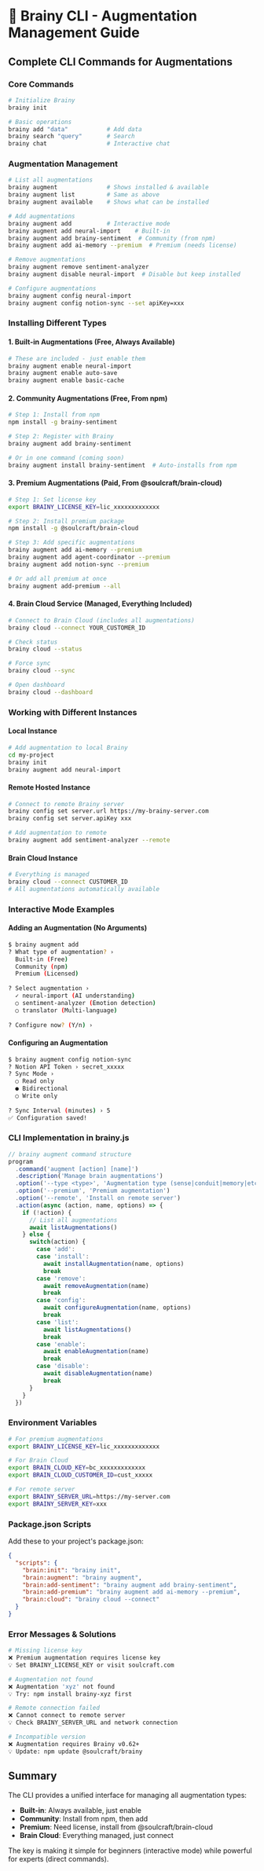 # 🧠 Brainy CLI - Augmentation Management Guide

## Complete CLI Commands for Augmentations

### Core Commands

```bash
# Initialize Brainy
brainy init

# Basic operations
brainy add "data"           # Add data
brainy search "query"       # Search
brainy chat                 # Interactive chat
```

### Augmentation Management

```bash
# List all augmentations
brainy augment              # Shows installed & available
brainy augment list         # Same as above
brainy augment available    # Shows what can be installed

# Add augmentations
brainy augment add          # Interactive mode
brainy augment add neural-import    # Built-in
brainy augment add brainy-sentiment  # Community (from npm)
brainy augment add ai-memory --premium  # Premium (needs license)

# Remove augmentations
brainy augment remove sentiment-analyzer
brainy augment disable neural-import  # Disable but keep installed

# Configure augmentations
brainy augment config neural-import
brainy augment config notion-sync --set apiKey=xxx
```

### Installing Different Types

#### 1. Built-in Augmentations (Free, Always Available)
```bash
# These are included - just enable them
brainy augment enable neural-import
brainy augment enable auto-save
brainy augment enable basic-cache
```

#### 2. Community Augmentations (Free, From npm)
```bash
# Step 1: Install from npm
npm install -g brainy-sentiment

# Step 2: Register with Brainy
brainy augment add brainy-sentiment

# Or in one command (coming soon)
brainy augment install brainy-sentiment  # Auto-installs from npm
```

#### 3. Premium Augmentations (Paid, From @soulcraft/brain-cloud)
```bash
# Step 1: Set license key
export BRAINY_LICENSE_KEY=lic_xxxxxxxxxxxxx

# Step 2: Install premium package
npm install -g @soulcraft/brain-cloud

# Step 3: Add specific augmentations
brainy augment add ai-memory --premium
brainy augment add agent-coordinator --premium
brainy augment add notion-sync --premium

# Or add all premium at once
brainy augment add-premium --all
```

#### 4. Brain Cloud Service (Managed, Everything Included)
```bash
# Connect to Brain Cloud (includes all augmentations)
brainy cloud --connect YOUR_CUSTOMER_ID

# Check status
brainy cloud --status

# Force sync
brainy cloud --sync

# Open dashboard
brainy cloud --dashboard
```

### Working with Different Instances

#### Local Instance
```bash
# Add augmentation to local Brainy
cd my-project
brainy init
brainy augment add neural-import
```

#### Remote Hosted Instance
```bash
# Connect to remote Brainy server
brainy config set server.url https://my-brainy-server.com
brainy config set server.apiKey xxx

# Add augmentation to remote
brainy augment add sentiment-analyzer --remote
```

#### Brain Cloud Instance
```bash
# Everything is managed
brainy cloud --connect CUSTOMER_ID
# All augmentations automatically available
```

### Interactive Mode Examples

#### Adding an Augmentation (No Arguments)
```bash
$ brainy augment add
? What type of augmentation? › 
  Built-in (Free)
  Community (npm)
  Premium (Licensed)
  
? Select augmentation › 
  ✓ neural-import (AI understanding)
  ○ sentiment-analyzer (Emotion detection)
  ○ translator (Multi-language)
  
? Configure now? (Y/n) › 
```

#### Configuring an Augmentation
```bash
$ brainy augment config notion-sync
? Notion API Token › secret_xxxxx
? Sync Mode › 
  ○ Read only
  ● Bidirectional
  ○ Write only
  
? Sync Interval (minutes) › 5
✅ Configuration saved!
```

### CLI Implementation in brainy.js

```javascript
// brainy augment command structure
program
  .command('augment [action] [name]')
  .description('Manage brain augmentations')
  .option('--type <type>', 'Augmentation type (sense|conduit|memory|etc)')
  .option('--premium', 'Premium augmentation')
  .option('--remote', 'Install on remote server')
  .action(async (action, name, options) => {
    if (!action) {
      // List all augmentations
      await listAugmentations()
    } else {
      switch(action) {
        case 'add':
        case 'install':
          await installAugmentation(name, options)
          break
        case 'remove':
          await removeAugmentation(name)
          break
        case 'config':
          await configureAugmentation(name, options)
          break
        case 'list':
          await listAugmentations()
          break
        case 'enable':
          await enableAugmentation(name)
          break
        case 'disable':
          await disableAugmentation(name)
          break
      }
    }
  })
```

### Environment Variables

```bash
# For premium augmentations
export BRAINY_LICENSE_KEY=lic_xxxxxxxxxxxxx

# For Brain Cloud
export BRAIN_CLOUD_KEY=bc_xxxxxxxxxxxxx
export BRAIN_CLOUD_CUSTOMER_ID=cust_xxxxx

# For remote server
export BRAINY_SERVER_URL=https://my-server.com
export BRAINY_SERVER_KEY=xxx
```

### Package.json Scripts

Add these to your project's package.json:

```json
{
  "scripts": {
    "brain:init": "brainy init",
    "brain:augment": "brainy augment",
    "brain:add-sentiment": "brainy augment add brainy-sentiment",
    "brain:add-premium": "brainy augment add ai-memory --premium",
    "brain:cloud": "brainy cloud --connect"
  }
}
```

### Error Messages & Solutions

```bash
# Missing license key
❌ Premium augmentation requires license key
💡 Set BRAINY_LICENSE_KEY or visit soulcraft.com

# Augmentation not found
❌ Augmentation 'xyz' not found
💡 Try: npm install brainy-xyz first

# Remote connection failed
❌ Cannot connect to remote server
💡 Check BRAINY_SERVER_URL and network connection

# Incompatible version
❌ Augmentation requires Brainy v0.62+
💡 Update: npm update @soulcraft/brainy
```

## Summary

The CLI provides a unified interface for managing all augmentation types:
- **Built-in**: Always available, just enable
- **Community**: Install from npm, then add
- **Premium**: Need license, install from @soulcraft/brain-cloud
- **Brain Cloud**: Everything managed, just connect

The key is making it simple for beginners (interactive mode) while powerful for experts (direct commands).